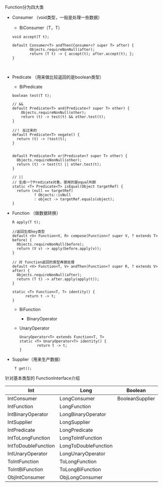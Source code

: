Function分为四大类

- Consumer （void类型，一般是处理一些数据）

  - BiConsumer（T，T）

  ```
  void accept(T t);
  
  default Consumer<T> andThen(Consumer<? super T> after) {
          Objects.requireNonNull(after);
          return (T t) -> { accept(t); after.accept(t); };
  }
  ```

​    

- Predicate （用来做比较返回的是boolean类型）

  - BiPredicate

  ```
  boolean test(T t);
  
  // &&
  default Predicate<T> and(Predicate<? super T> other) {
      Objects.requireNonNull(other);
      return (t) -> test(t) && other.test(t);
  }
  
  //！ 反过来的
  default Predicate<T> negate() {
    return (t) -> !test(t);
  }
  
  
  default Predicate<T> or(Predicate<? super T> other) {
    Objects.requireNonNull(other);
    return (t) -> test(t) || other.test(t);
  }
  
  // ||
  // 生成一个Predicate对象，使用的是equal判断
  static <T> Predicate<T> isEqual(Object targetRef) {
    return (null == targetRef)
            ? Objects::isNull
            : object -> targetRef.equals(object);
  }
  ```

  

- Function （做数据转换）

  ```
  R apply(T t);
  
  //返回生成key类型
  default <V> Function<V, R> compose(Function<? super V, ? extends T> before) {
  	Objects.requireNonNull(before);
  	return (V v) -> apply(before.apply(v));
  }
  	
  // 对 function返回的类型再做处理
  default <V> Function<T, V> andThen(Function<? super R, ? extends V> after) {
  	Objects.requireNonNull(after);
   	return (T t) -> after.apply(apply(t));
  }
      
  static <T> Function<T, T> identity() {
     	return t -> t;
  }
  ```

  - BiFunction

    - BinaryOperator

  - UnaryOperator

    ```
    UnaryOperator<T> extends Function<T, T>
    static <T> UnaryOperator<T> identity() {
            return t -> t;
    }
    ```

- Supplier（用来生产数据）

  ```
   T get();
  ```

  

  

  

  

针对基本类型的 FunctionInterface介绍

| Int                 | Long                 | Boolean         | Dubbo                |
| ------------------- | -------------------- | --------------- | -------------------- |
| IntConsumer         | LongConsumer         | BooleanSupplier | DoubleConsumer       |
| IntFunction         | LongFunction         |                 | DoubleFunction       |
| IntBinaryOperator   | LongBinaryOperator   |                 | DoubleBinaryOperator |
| IntSupplier         | LongSupplier         |                 | DoubleSupplier       |
| IntPredicate        | LongPredicate        |                 | DoublePredicate      |
| IntToLongFunction   | LongToIntFunction    |                 | DoubleToIntFunction  |
| IntToDoubleFunction | LongToDoubleFunction |                 | DoubleToLongFunction |
| IntUnaryOperator    | LongUnaryOperator    |                 | DoubleUnaryOperator  |
| ToIntFunction       | ToLongFunction       |                 | ToDoubleFunction     |
| ToIntBiFunction     | ToLongBiFunction     |                 | ToDoubleBiFunction   |
| ObjIntConsumer      | ObjLongConsumer      |                 | ObjDoubleConsumer    |